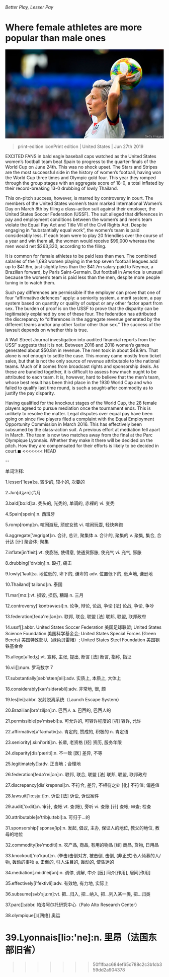 ###### Better Play, Lesser Pay

# Where female athletes are more popular than male ones 

![image](images/20190629_usp002.jpg) 

> print-edition iconPrint edition | United States | Jun 27th 2019 

EXCITED FANS in bald eagle baseball caps watched as the United States women’s football team beat Spain to progress to the quarter-finals of the World Cup on June 24th. This was no shock upset. The Stars and Stripes are the most successful side in the history of women’s football, having won the World Cup three times and Olympic gold four. This year they romped through the group stages with an aggregate score of 18-0, a total inflated by their record-breaking 13-0 drubbing of lowly Thailand. 

This on-pitch success, however, is marred by controversy in court. The members of the United States women’s team marked International Women’s Day on March 8th by filing a class-action suit against their employer, the United States Soccer Federation (USSF). The suit alleged that differences in pay and employment conditions between the women’s and men’s team violate the Equal Pay Act and Title VII of the Civil Rights Act. Despite engaging in “substantially equal work”, the women’s team is paid considerably less. If each team were to play 20 friendlies over the course of a year and win them all, the women would receive $99,000 whereas the men would net $263,320, according to the filing. 

It is common for female athletes to be paid less than men. The combined salaries of the 1,693 women playing in the top seven football leagues add up to $41.6m, just slightly less than the $41.7m salary paid to Neymar, a Brazilian forward, by Paris Saint-Germain. But football in America is unusual because the women’s team is paid less than the men, despite more people tuning in to watch them. 

Such pay differences are permissible if the employer can prove that one of four “affirmative defences” apply: a seniority system, a merit system, a pay system based on quantity or quality of output or any other factor apart from sex. The burden of proof is on the USSF to prove that the disparity can be legitimately explained by one of these four. The federation has attributed the discrepancy to “differences in the aggregate revenue generated by the different teams and/or any other factor other than sex.” The success of the lawsuit depends on whether this is true. 

A Wall Street Journal investigation into audited financial reports from the USSF suggests that it is not. Between 2016 and 2018 women’s games generated about $50.8m in revenue. The men took in about $49.9m. That alone is not enough to settle the case. This money came mostly from ticket sales, but that is not the only source of revenue attributable to the national teams. Much of it comes from broadcast rights and sponsorship deals. As these are bundled together, it is difficult to assess how much ought to be attributed to each team. It is, however, hard to believe that the men’s team, whose best result has been third place in the 1930 World Cup and who failed to qualify last time round, is such a sought-after commodity as to justify the pay disparity. 

Having qualified for the knockout stages of the World Cup, the 28 female players agreed to pursue mediation once the tournament ends. This is unlikely to resolve the matter. Legal disputes over equal pay have been going on since five players filed a complaint with the Equal Employment Opportunity Commission in March 2016. This has effectively been subsumed by the class-action suit. A previous effort at mediation fell apart in March. The team is now two matches away from the final at the Parc Olympique Lyonnais. Whether they make it there will be decided on the pitch. How they are compensated for their efforts is likely to be decided in court.◼ 
<<<<<<< HEAD

-- 

 单词注释:

1.lesser['lesә]:a. 较少的, 较小的, 次要的 

2.Jun[dʒʌn]:六月 

3.bald[bɒ:ld]:a. 秃头的, 光秃的, 单调的, 赤裸的 vi. 变秃 

4.Spain[spein]:n. 西班牙 

5.romp[rɒmp]:n. 喧闹游玩, 顽皮女孩 vi. 喧闹玩耍, 轻快奔跑 

6.aggregate['ægrigәt]:n. 合计, 总计, 聚集体 a. 合计的, 聚集的 v. 聚集, 集合, 合计达 [计] 聚合体; 聚集 

7.inflate[in'fleit]:vt. 使膨胀, 使得意, 使通货膨胀, 使充气 vi. 充气, 膨胀 

8.drubbing['drʌbiŋ]:n. 殴打, 痛击 

9.lowly['lәuli]:a. 地位低的, 卑下的, 谦卑的 adv. 位置低下的, 低声地, 谦逊地 

10.Thailand['tailәnd]:n. 泰国 

11.mar[mɑ:]:vt. 损毁, 损伤, 糟蹋 n. 三月 

12.controversy['kɒntrәvә:si]:n. 论争, 辩论, 论战, 争论 [法] 论战, 争论, 争吵 

13.federation[fedә'reiʃәn]:n. 联邦, 联合, 联盟 [法] 联邦, 联盟, 联邦政府 

14.ussf[]:abbr. United States Soccer Federation 美国足球联盟; United States Science Foundation 美国科学基金会; United States Special Forces (Green Berets) 美国特殊部队（绿色贝雷帽）; United States Steel Foundation 美国钢铁基金会 

15.allege[ә'ledʒ]:vt. 宣称, 主张, 提出, 断言 [法] 断言, 指称, 指证 

16.vii[]:num. 罗马数字 7 

17.substantially[sәb'stænʃәli]:adv. 实质上, 本质上, 大体上 

18.considerably[kәn'sidәrәbli]:adv. 非常地, 很, 颇 

19.les[lei]:abbr. 发射脱离系统（Launch Escape System） 

20.Brazilian[brә'ziljәn]:n. 巴西人 a. 巴西的, 巴西人的 

21.permissible[pә'misәbl]:a. 可允许的, 可容许程度的 [机] 容许, 允许 

22.affirmative[ә'fә:mәtiv]:a. 肯定的, 赞成的, 积极的 n. 肯定语 

23.seniority[.si:ni'ɒriti]:n. 长辈, 老资格 [经] 资历, 服务年限 

24.disparity[dis'pæriti]:n. 不一致 [医] 差异, 不等 

25.legitimately[]:adv. 正当地；合理地 

26.federation[fedә'reiʃәn]:n. 联邦, 联合, 联盟 [法] 联邦, 联盟, 联邦政府 

27.discrepancy[dis'krepәnsi]:n. 不符合, 差异, 不相符之处 [化] 不符值; 偏差值 

28.lawsuit['lɒ:sju:t]:n. 诉讼 [法] 诉讼, 诉讼案件 

29.audit['ɒ:dit]:n. 审计, 查帐 vt. 查(帐), 旁听 vi. 查账 [计] 查帐; 审查; 检查 

30.attributable[ә'tribju:tәbl]:a. 可归于...的 

31.sponsorship['spɔnsәʃip]:n. 发起, 倡议, 主办, 保证人的地位, 教父的地位, 教母的地位 

32.commodity[kә'mɒditi]:n. 农产品, 商品, 有用的物品 [经] 商品, 货物, 日用品 

33.knockout['nɔ'kaut]:n. (拳击)击倒对方, 被击倒, 击倒, (非正式)令人倾慕的人/物, 轰动的事物 a. 击倒的, 引人注目的, 轰动的, 使昏迷的 

34.mediation[.mi:di'eiʃәn]:n. 调停, 调解, 中介 [医] 间介[作用], 居间[作用] 

35.effectively[i'fektivli]:adv. 有效地, 有力地, 实际上 

36.subsume[sʌb'sju:m]:vt. 把...归入, 把...纳入, 把...列入某一类, 把...归类 

37.parc[]:abbr. 帕洛阿尔托研究中心（Palo Alto Research Center） 

38.olympique[]:[网络] 奥运 

39.Lyonnais[liɔ:'ne]:n. 里昂（法国东部旧省） 
=======
>>>>>>> 50f1fbac684ef65c788c2c3b1cb359dd2a904378


